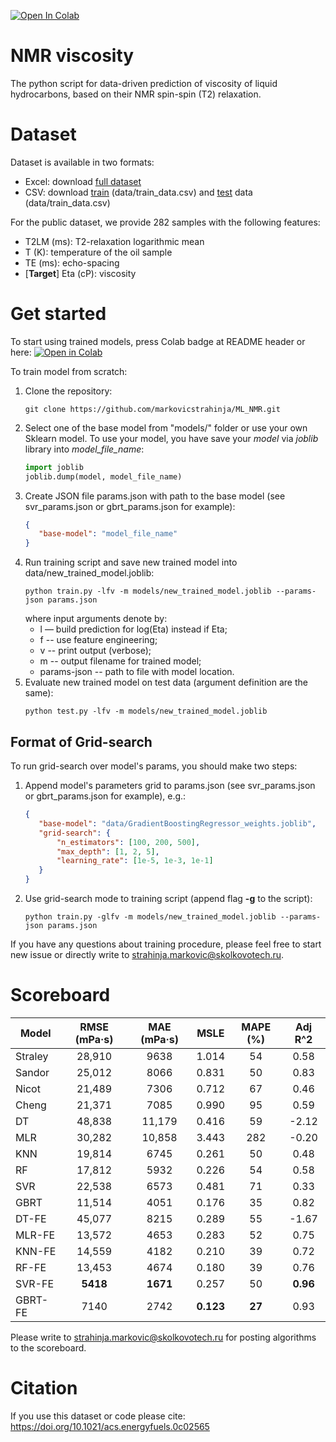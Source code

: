 [![Open In Colab](https://colab.research.google.com/assets/colab-badge.svg)](https://colab.research.google.com/github/markovicstrahinja/ML_NMR/blob/master/Model%20Inference.ipynb)

# NMR viscosity

The python script for data-driven prediction of viscosity of liquid hydrocarbons, based on their NMR spin-spin (T2) relaxation.

# Dataset

Dataset is available in two formats:
- Excel: download [full dataset](https://drive.google.com/drive/u/0/folders/1VFQ5h8zHrd4xsDH6pw-CWK7Jzy61lYJZ)
- CSV: download [train](https://raw.githubusercontent.com/markovicstrahinja/ML_NMR/master/data/train_data.csv) (data/train_data.csv) and [test](https://raw.githubusercontent.com/markovicstrahinja/ML_NMR/master/data/test_data.csv) data (data/train_data.csv)

For the public dataset, we provide 282 samples with the following features:
 - T2LM (ms): T2-relaxation logarithmic mean
 - T (K): temperature of the oil sample 
 - TE (ms): echo-spacing
 - \[**Target**\] Eta (cP): viscosity
 
# Get started

To start using trained models, press Colab badge at README header or here: [![Open in Colab](https://colab.research.google.com/assets/colab-badge.svg)](https://colab.research.google.com/github/markovicstrahinja/ML_NMR/blob/master/Model%20Inference.ipynb)

To train model from scratch:

1) Clone the repository: 
    ```shell script 
    git clone https://github.com/markovicstrahinja/ML_NMR.git 
    ```
2) Select one of the base model from "models/" folder or use your own Sklearn model. To use your model, 
you have save your *model* via *joblib* library into *model_file_name*: 
    ```python
    import joblib
    joblib.dump(model, model_file_name)
    ```
3) Create JSON file params.json with path to the base model (see svr_params.json or gbrt_params.json for example):
    ```json
    { 
       "base-model": "model_file_name" 
    }
    ```
4) Run training script and save new trained model into data/new_trained_model.joblib:
    ```shell script
    python train.py -lfv -m models/new_trained_model.joblib --params-json params.json    
    ```
   where input arguments denote by:
    * l –– build prediction for log(Eta) instead if Eta;
    * f -- use feature engineering;
    * v -- print output (verbose);
    * m -- output filename for trained model;
    * params-json -- path to file with model location.
5) Evaluate new trained model on test data (argument definition are the same):
    ```shell script
    python test.py -lfv -m models/new_trained_model.joblib
    ```

## Format of Grid-search

To run grid-search over model's params, you should make two steps:
1) Append model's parameters grid to params.json (see svr_params.json or gbrt_params.json for example), e.g.:
    ```json
    { 
       "base-model": "data/GradientBoostingRegressor_weights.joblib",
       "grid-search": {
           "n_estimators": [100, 200, 500],
           "max_depth": [1, 2, 5],
           "learning_rate": [1e-5, 1e-3, 1e-1]
       }
    }
    ```
2) Use grid-search mode to training script (append flag **-g** to the script):
    ```shell script
    python train.py -glfv -m models/new_trained_model.joblib --params-json params.json
    ```

If you have any questions about training procedure, please feel free to start new issue or 
directly write to [strahinja.markovic@skolkovotech.ru](mailto:strahinja.markovic@skolkovotech.ru). 

# Scoreboard

| Model | RMSE (mPa·s) | MAE (mPa·s) | MSLE | MAPE (%) | Adj R^2 |
|-------|:------------:|:-----------:|:----:|:--------:|:-----------:|
|Straley	|	28,910	|	9638	|	1.014	|	54	|	0.58|
|Sandor	|	25,012	|	8066	|	0.831	|	50	|	0.83|
|Nicot	|	21,489	|	7306	|	0.712	|	67	|	0.46|
|Cheng	|	21,371	|	7085	|	0.990	|	95	|	0.59|
|DT	|	48,838	|	11,179	|	0.416	|	59	|	-2.12|
|MLR	|	30,282	|	10,858	|	3.443	|	282	|	-0.20|
|KNN	|	19,814	|	6745	|	0.261	|	50	|	0.48|
|RF	|	17,812	|	5932	|	0.226	|	54	|	0.58|
|SVR	|	22,538	|	6573	|	0.481	|	71	|	0.33|
|GBRT	|	11,514	|	4051	|	0.176	|	35	|	0.82|
|DT-FE	|	45,077	|	8215	|	0.289	|	55	|	-1.67|
|MLR-FE	|	13,572	|	4653	|	0.283	|	52	|	0.75|
|KNN-FE	|	14,559	|	4182	|	0.210	|	39	|	0.72|
|RF-FE	|	13,453	|	4674	|	0.180	|	39	|	0.76|
|SVR-FE	|	**5418**	|	**1671**	|	0.257	|	50	|	**0.96**|
|GBRT-FE	|	7140	|	2742	|	**0.123**	|	**27**	|	0.93|

Please write to [strahinja.markovic@skolkovotech.ru](mailto:strahinja.markovic@skolkovotech.ru) for posting algorithms to the scoreboard.
 

# Citation
If you use this dataset or code please cite:
https://doi.org/10.1021/acs.energyfuels.0c02565
